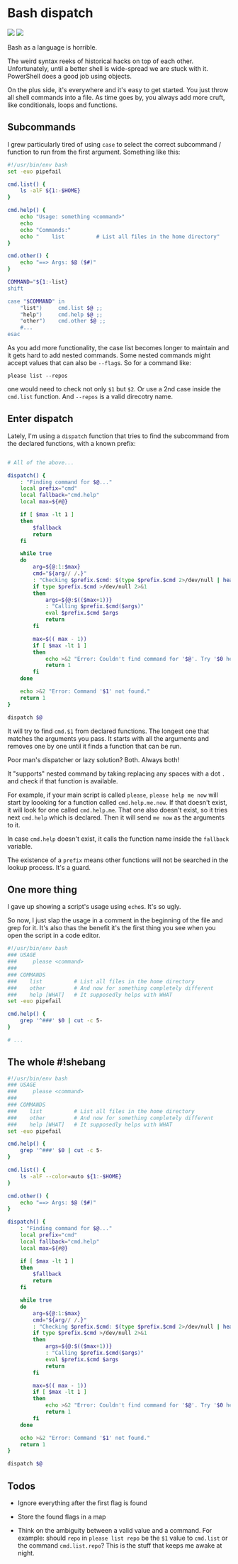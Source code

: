 <!-- tags: shell, markdown -->

# Bash dispatch

<!-- START TAGS -->
[<img src="https://img.shields.io/badge/Tag-shell-brightgreen">](/tags/shell)
[<img src="https://img.shields.io/badge/Tag-markdown-brightgreen">](/tags/markdown)
<!-- END TAGS-->

Bash as a language is horrible.

The weird syntax reeks of historical hacks on top of each other.
Unfortunately, until a better shell is wide-spread we are stuck with it.
PowerShell does a good job using objects.

On the plus side, it's everywhere and it's easy to get started. You just
throw all shell commands into a file. As time goes by, you always add
more cruft, like conditionals, loops and functions.


## Subcommands

I grew particularly tired of using `case` to select the correct
subcommand / function to run from the first argument. Something like
this:

```bash
#!/usr/bin/env bash
set -euo pipefail

cmd.list() {
    ls -alF ${1:-$HOME}
}

cmd.help() {
    echo "Usage: something <command>"
    echo
    echo "Commands:"
    echo "    list          # List all files in the home directory"
}

cmd.other() {
    echo "==> Args: $@ ($#)"
}

COMMAND="${1:-list}
shift

case "$COMMAND" in
    "list")     cmd.list $@ ;;
    "help")     cmd.help $@ ;;
    "other")    cmd.other $@ ;;
    #...
esac
```

As you add more functionality, the case list becomes longer to maintain
and it gets hard to add nested commands. Some nested commands might
accept values that can also be `--flag`s. So for a command like:

    please list --repos

one would need to check not only `$1` but `$2`. Or use a 2nd case inside
the `cmd.list` function. And `--repos` is a valid direcotry name.


## Enter dispatch

Lately, I'm using a `dispatch` function that tries to find the
subcommand from the declared functions, with a known prefix:

```bash

# All of the above...

dispatch() {
    : "Finding command for $@..."
    local prefix="cmd"
    local fallback="cmd.help"
    local max=${#@}

    if [ $max -lt 1 ]
    then
        $fallback
        return
    fi

    while true
    do
        arg=${@:1:$max}
        cmd="${arg// /.}"
        : "Checking $prefix.$cmd: $(type $prefix.$cmd 2>/dev/null | head -n 1)"
        if type $prefix.$cmd >/dev/null 2>&1
        then
            args=${@:$(($max+1))}
            : "Calling $prefix.$cmd($args)"
            eval $prefix.$cmd $args
            return
        fi

        max=$(( max - 1))
        if [ $max -lt 1 ]
        then
            echo >&2 "Error: Couldn't find command for '$@'. Try '$0 help'."
            return 1
        fi
    done

    echo >&2 "Error: Command '$1' not found."
    return 1
}

dispatch $@

```

It will try to find `cmd.$1` from declared functions. The longest one
that matches the arguments you pass. It starts with all the arguments
and removes one by one until it finds a function that can be run.

Poor man's dispatcher or lazy solution? Both. Always both!

It "supports" nested command by taking replacing any spaces with a
dot `.` and check if that function is available.

For example, if your main script is called `please`, `please help me
now` will start by loooking for a function called `cmd.help.me.now`. If
that doesn't exist, it will look for one called `cmd.help.me`. That one
also doesn't exist, so it tries next `cmd.help` which is declared. Then
it will send `me now` as the arguments to it.

In case `cmd.help` doesn't exist, it calls the function name inside the
`fallback` variable.

The existence of a `prefix` means other functions will not be searched
in the lookup process. It's a guard.


## One more thing

I gave up showing a script's usage using `echo`s. It's so ugly.

So now, I just slap the usage in a comment in the beginning of the file
and grep for it. It's also thas the benefit it's the first thing you see
when you open the script in a code editor.

```bash
#!/usr/bin/env bash
### USAGE
###     please <command>
###
### COMMANDS
###    list          # List all files in the home directory
###    other         # And now for something completely different
###    help [WHAT]   # It supposedly helps with WHAT
set -euo pipefail

cmd.help() {
    grep '^###' $0 | cut -c 5-
}

# ...
```


## The whole #!shebang

```bash
#!/usr/bin/env bash
### USAGE
###     please <command>
###
### COMMANDS
###    list          # List all files in the home directory
###    other         # And now for something completely different
###    help [WHAT]   # It supposedly helps with WHAT
set -euo pipefail

cmd.help() {
    grep '^###' $0 | cut -c 5-
}

cmd.list() {
    ls -alF --color=auto ${1:-$HOME}
}

cmd.other() {
    echo "==> Args: $@ ($#)"
}

dispatch() {
    : "Finding command for $@..."
    local prefix="cmd"
    local fallback="cmd.help"
    local max=${#@}

    if [ $max -lt 1 ]
    then
        $fallback
        return
    fi

    while true
    do
        arg=${@:1:$max}
        cmd="${arg// /.}"
        : "Checking $prefix.$cmd: $(type $prefix.$cmd 2>/dev/null | head -n 1)"
        if type $prefix.$cmd >/dev/null 2>&1
        then
            args=${@:$(($max+1))}
            : "Calling $prefix.$cmd($args)"
            eval $prefix.$cmd $args
            return
        fi

        max=$(( max - 1))
        if [ $max -lt 1 ]
        then
            echo >&2 "Error: Couldn't find command for '$@'. Try '$0 help'."
            return 1
        fi
    done

    echo >&2 "Error: Command '$1' not found."
    return 1
}

dispatch $@
```


## Todos

- Ignore everything after the first flag is found

- Store the found flags in a map

- Think on the ambiguity between a valid value and a command. For
  example: should `repo` in `please list repo` be the `$1` value
  to `cmd.list` or the command `cmd.list.repo`? This is the stuff
  that keeps me awake at night.














<!-- START FOOTER -->
<script src="https://www.gstatic.com/firebasejs/8.10.0/firebase-app.js"></script>
<script src="https://www.gstatic.com/firebasejs/8.10.0/firebase-database.js"></script>

<script src="https://jpedro.github.io/js/v1/data.js"></script>
<script src="https://jpedro.github.io/js/v1/comments.js"></script>
<script defer>Comments.mount(document.body.children[0]);</script>
<!-- END FOOTER -->










        